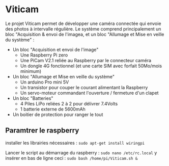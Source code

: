 # Viticam
Le projet Viticam permet de développer une caméra connectée qui envoie des photos à intervalle régulière.
Le système comprend principalement un bloc "Acquisition & envoi de l'imagea, et un bloc "Allumage et Mise en veille du système" : 

- Un bloc "Acquisition et envoi de l'image"
  - Une Raspberry Pi zero
  - Une PiCam V2.1 reliée au Raspberry par le connecteur caméra
  - Un dongle 4G fonctionnel (et une carte SIM avec forfait 50Mo/mois minimum)
- Un bloc "Allumage et Mise en veille du système"
  - Un arduino Pro mini 5V 
  - Un transistor pour couper le courant alimentant la Raspberry
  - Un servo-moteur commandant l'ouverture / fermeture d'un clapet
- Un bloc "Batteries"
  - 4 Piles LiPo reliées 2 à 2 pour délivrer 7.4Volts
  - 1 batterie externe de 5600mAh 
- Un boitier de protection pour ranger le tout

## Paramtrer le raspberry

installer les librairies nécessaires : 
`sudo apt-get install wiringpi`

Lancer le script au démarrage du raspberry :
`sudo nano /etc/rc.local`
y insérer en bas de ligne ceci :
`sudo bash /home/pi/Viticam.sh &`
